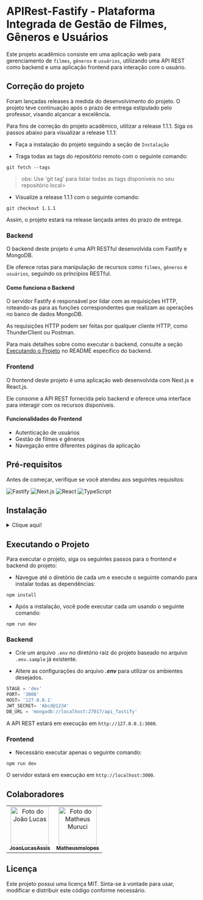 # APIRest-Fastify - Plataforma Integrada de Gestão de Filmes, Gêneros e Usuários

Este projeto acadêmico consiste em uma aplicação web para gerenciamento de `filmes`, `gêneros` e `usuários`, utilizando uma API REST como backend e uma aplicação frontend para interação com o usuário.

## Correção do projeto

Foram lançadas releases à medida do desenvolvimento do projeto. O projeto teve continuação após o prazo de entrega estipulado pelo professor, visando alçancar a excelência. 

Para fins de correção do projeto acadêmico, utilizar a release 1.1.1. Siga os passos abaixo para visualizar a release 1.1.1:

* Faça a instalação do projeto seguindo a seção de `Instalação`

* Traga todas as tags do repositório remoto com o seguinte comando:

```git
git fetch --tags
```

> obs: Use 'git tag' para listar todas as tags disponíveis no seu repositório local>

* Visualize a release 1.1.1 com o seguinte comando:

```git
git checkout 1.1.1
```

Assim, o projeto estará na release lançada antes do prazo de entrega.

### Backend

O backend deste projeto é uma API RESTful desenvolvida com Fastify e MongoDB. 

Ele oferece rotas para manipulação de recursos como `filmes`, `gêneros` e `usuários`, seguindo os princípios RESTful.

#### Como funciona o Backend

O servidor Fastify é responsável por lidar com as requisições HTTP, roteando-as para as funções correspondentes que realizam as operações no banco de dados MongoDB. 

As requisições HTTP podem ser feitas por qualquer cliente HTTP, como ThunderClient ou Postman.

Para mais detalhes sobre como executar o backend, consulte a seção [Executando o Projeto](https://github.com/Matheusmslopes/APIRest-Fastify_FrontEnd/blob/main/BackEnd/README.md) no README específico do backend.

### Frontend

O frontend deste projeto é uma aplicação web desenvolvida com Next.js e React.js. 

Ele consome a API REST fornecida pelo backend e oferece uma interface para interagir com os recursos disponíveis.

#### Funcionalidades do Frontend

* Autenticação de usuários
* Gestão de filmes e gêneros
* Navegação entre diferentes páginas da aplicação

## Pré-requisitos

Antes de começar, verifique se você atendeu aos seguintes requisitos:

![Fastify](https://img.shields.io/badge/Fastify-202020?style=for-the-badge&logo=fastify&logoColor=white)
![Next.js](https://img.shields.io/badge/Next.js-000000?style=for-the-badge&logo=next.js&logoColor=white)
![React](https://img.shields.io/badge/React-61DAFB?style=for-the-badge&logo=react&logoColor=white)
![TypeScript](https://img.shields.io/badge/TypeScript-3178C6?style=for-the-badge&logo=typescript&logoColor=white)

## Instalação
<details>
<summary>Clique aqui!</summary>
<p>

### Pré-requisitos para instalação!

![Git](https://img.shields.io/badge/Git-E34F26?style=for-the-badge&logo=git&logoColor=white)
![Node.js](https://img.shields.io/badge/Node.js-43853D?style=for-the-badge&logo=node.js&logoColor=white)
--------------------------------------------------------------------------------------------

Para começar, clone o repositório do projeto em seu ambiente local. Siga a etapa abaixo:

* Abra o terminal na pasta onde deseja clonar o repositório.

* Clone o repositório para o seu ambiente local usando o seguinte comando:

```git
git clone https://github.com/Matheusmslopes/APIRest-Fastify_FrontEnd.git
```

</p>
</details>

## Executando o Projeto

Para executar o projeto, siga os seguintes passos para o frontend e backend do projeto:

* Navegue até o diretório de cada um e execute o seguinte comando para instalar todas as dependências:

```git
npm install
```

* Após a instalação, você pode executar cada um usando o seguinte comando:

```node
npm run dev
```

### Backend

* Crie um arquivo `.env` no diretório raiz do projeto baseado no arquivo `.env.sample` já existente.
  
* Altere as configurações do arquivo ***.env*** para utilizar os ambientes desejados.

```javascript
STAGE = 'dev'
PORT= '3000'
HOST= '127.0.0.1'
JWT_SECRET= 'Abcd@1234'
DB_URL = 'mongodb://localhost:27017/api_fastify'
```

A API REST estará em execução em `http://127.0.0.1:3000`.

### Frontend

* Necessário executar apenas o seguinte comando:

```node
npm run dev
```

O servidor estará em execução em `http://localhost:3000`.

## Colaboradores

<table>
  <tr>
  <!-- João Lucas -->
    <td align="center">
      <a href="https://github.com/JoaoLucasAssis">
        <img src="https://encrypted-tbn0.gstatic.com/images?q=tbn:ANd9GcQwxCRWlkfeigdbif83ap111RPNlGARl02wOF5OvW9zUA&s" width="100px;" height="100px;" alt="Foto do João Lucas"/><br>
        <sub>
          <b>JoaoLucasAssis</b>
        </sub>
      </a>
    </td>
    </td>
    <!-- Matheus Muruci -->
    <td align="center">
      <a href="https://github.com/Matheusmslopes">
        <img src="https://avatars.githubusercontent.com/u/100313664?v=4" width="100px;" height="100px;" alt="Foto do Matheus Muruci"/><br>
        <sub>
          <b>Matheusmslopes</b>
        </sub>
      </a>
    </td>
    </td>
  </tr>
</table>

## Licença

Este projeto possui uma licença MIT. Sinta-se à vontade para usar, modificar e distribuir este código conforme necessário.
